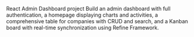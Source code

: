 React Admin Dashboard project
Build an admin dashboard with full authentication, a homepage displaying charts and activities, a comprehensive table for companies with CRUD and search, and a Kanban board with real-time synchronization using Refine Framework.
